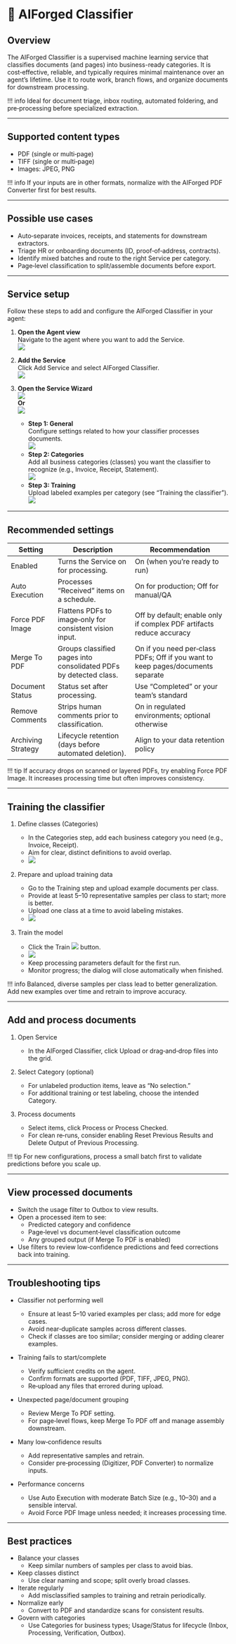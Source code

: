 # 🧭 AIForged Classifier

## Overview

The AIForged Classifier is a supervised machine learning service that classifies documents (and pages) into business-ready categories. It is cost‑effective, reliable, and typically requires minimal maintenance over an agent’s lifetime. Use it to route work, branch flows, and organize documents for downstream processing.

!!! info
    Ideal for document triage, inbox routing, automated foldering, and pre‑processing before specialized extraction.

---

## Supported content types

- PDF (single or multi‑page)
- TIFF (single or multi‑page)
- Images: JPEG, PNG

!!! info
    If your inputs are in other formats, normalize with the AIForged PDF Converter first for best results.

---

## Possible use cases

- Auto‑separate invoices, receipts, and statements for downstream extractors.
- Triage HR or onboarding documents (ID, proof‑of‑address, contracts).
- Identify mixed batches and route to the right Service per category.
- Page‑level classification to split/assemble documents before export.

---

## Service setup

Follow these steps to add and configure the AIForged Classifier in your agent:

1. **Open the Agent view**  
    Navigate to the agent where you want to add the Service.  
    ![](../../assets/image%20(4)%20(1)%20(1)%20(1).png)

2. **Add the Service**  
    Click Add Service and select AIForged Classifier.  
    ![](../../assets/image%20(5)%20(1)%20(1)%20(1).png)

3. **Open the Service Wizard**  
    ![](../../assets/image%20%286%29%20%281%29%20%281%29%20%281%29.png)  
    **Or**  
    ![](../../assets/img-2025-08-15-12-01-04.png)  
    - **Step 1: General**  
        Configure settings related to how your classifier processes documents.  
        ![](../../assets/image%20%288%29%20%281%29%20%281%29%20%281%29.png)
    - **Step 2: Categories**  
        Add all business categories (classes) you want the classifier to recognize (e.g., Invoice, Receipt, Statement).  
        ![](../../assets/image%20%2810%29%20%281%29%20%281%29%20%281%29.png)
    - **Step 3: Training**  
        Upload labeled examples per category (see “Training the classifier”).  
        ![](../../assets/image%20(11)%20(1)%20(1)%20(1).png)

---

## Recommended settings

| Setting            | Description                                                                                   | Recommendation                                                                                         |
|--------------------|-----------------------------------------------------------------------------------------------|--------------------------------------------------------------------------------------------------------|
| Enabled            | Turns the Service on for processing.                                                          | On (when you’re ready to run)                                                                          |
| Auto Execution     | Processes “Received” items on a schedule.                                                     | On for production; Off for manual/QA                                                                   |
| Force PDF Image    | Flattens PDFs to image‑only for consistent vision input.                                      | Off by default; enable only if complex PDF artifacts reduce accuracy                                   |
| Merge To PDF       | Groups classified pages into consolidated PDFs by detected class.                              | On if you need per‑class PDFs; Off if you want to keep pages/documents separate                        |
| Document Status    | Status set after processing.                                                                  | Use “Completed” or your team’s standard                                                                |
| Remove Comments    | Strips human comments prior to classification.                                                | On in regulated environments; optional otherwise                                                        |
| Archiving Strategy | Lifecycle retention (days before automated deletion).                                         | Align to your data retention policy                                                                     |

!!! tip
    If accuracy drops on scanned or layered PDFs, try enabling Force PDF Image. It increases processing time but often improves consistency.

---

## Training the classifier

1. Define classes (Categories)
    - In the Categories step, add each business category you need (e.g., Invoice, Receipt).
    - Aim for clear, distinct definitions to avoid overlap.
    - ![](../../assets/image%20(10)%20(1)%20(1)%20(1).png)

2. Prepare and upload training data
    - Go to the Training step and upload example documents per class.
    - Provide at least 5–10 representative samples per class to start; more is better.
    - Upload one class at a time to avoid labeling mistakes.
    - ![](../../assets/image%20(11)%20(1)%20(1)%20(1).png)

3. Train the model
    - Click the Train ![](../../assets/image%20(13)%20(1)%20(1)%20(1).png) button.
    - ![](../../assets/image%20(12)%20(1)%20(1)%20(1).png)
    - Keep processing parameters default for the first run.
    - Monitor progress; the dialog will close automatically when finished.

!!! info
    Balanced, diverse samples per class lead to better generalization. Add new examples over time and retrain to improve accuracy.

---

## Add and process documents

1. Open Service
    - In the AIForged Classifier, click Upload or drag‑and‑drop files into the grid.

2. Select Category (optional)
    - For unlabeled production items, leave as “No selection.”
    - For additional training or test labeling, choose the intended Category.

3. Process documents
    - Select items, click Process or Process Checked.
    - For clean re‑runs, consider enabling Reset Previous Results and Delete Output of Previous Processing.

!!! tip
    For new configurations, process a small batch first to validate predictions before you scale up.

---

## View processed documents

- Switch the usage filter to Outbox to view results.
- Open a processed item to see:
    - Predicted category and confidence
    - Page‑level vs document‑level classification outcome
    - Any grouped output (if Merge To PDF is enabled)
- Use filters to review low‑confidence predictions and feed corrections back into training.

---

## Troubleshooting tips

- Classifier not performing well
    - Ensure at least 5–10 varied examples per class; add more for edge cases.
    - Avoid near‑duplicate samples across different classes.
    - Check if classes are too similar; consider merging or adding clearer examples.

- Training fails to start/complete
    - Verify sufficient credits on the agent.
    - Confirm formats are supported (PDF, TIFF, JPEG, PNG).
    - Re‑upload any files that errored during upload.

- Unexpected page/document grouping
    - Review Merge To PDF setting.
    - For page‑level flows, keep Merge To PDF off and manage assembly downstream.

- Many low‑confidence results
    - Add representative samples and retrain.
    - Consider pre‑processing (Digitizer, PDF Converter) to normalize inputs.

- Performance concerns
    - Use Auto Execution with moderate Batch Size (e.g., 10–30) and a sensible interval.
    - Avoid Force PDF Image unless needed; it increases processing time.

---

## Best practices

- Balance your classes
    - Keep similar numbers of samples per class to avoid bias.
- Keep classes distinct
    - Use clear naming and scope; split overly broad classes.
- Iterate regularly
    - Add misclassified samples to training and retrain periodically.
- Normalize early
    - Convert to PDF and standardize scans for consistent results.
- Govern with categories
    - Use Categories for business types; Usage/Status for lifecycle (Inbox, Processing, Verification, Outbox).